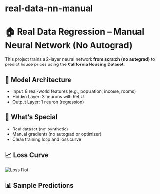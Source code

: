 # real-data-nn-manual

# 🏠 Real Data Regression – Manual Neural Network (No Autograd)

This project trains a 2-layer neural network **from scratch (no autograd)** to predict house prices using the **California Housing Dataset**.

## 🔧 Model Architecture

- Input: 8 real-world features (e.g., population, income, rooms)
- Hidden Layer: 3 neurons with ReLU
- Output Layer: 1 neuron (regression)

## 🧠 What’s Special

- Real dataset (not synthetic)
- Manual gradients (no autograd or optimizer)
- Clean training loop and loss curve

## 📈 Loss Curve

![Loss Plot](california_loss_plot.png)

## 📊 Sample Predictions

